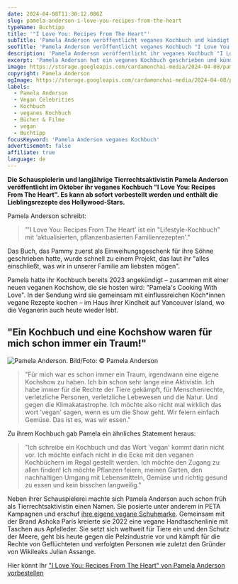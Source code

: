 ```yaml
---
date: 2024-04-08T11:30:12.086Z
slug: pamela-anderson-i-love-you-recipes-from-the-heart
typeName: Buchtipp
title: '"I Love You: Recipes From The Heart"'
subTitle: 'Pamela Anderson veröffentlicht veganes Kochbuch und kündigt Kochshow an'
seoTitle: 'Pamela Anderson veröffentlicht veganes Kochbuch "I Love You: Recipes From The Heart"'
description: 'Pamela Anderson veröffentlicht ihr veganes Kochbuch "I Love You: Recipes From The Heart" bereits im Oktober. Zudem hat sie eine eigene Kochshow angekündigt. Erfahrt jetzt alles über die Pläne der Schauspielin und Aktivistin.'
excerpt: 'Pamela Anderson hat ein veganes Kochbuch geschrieben und kündigt zusammen mit der Veröffentlichung eine eigene Kochshow an. Die Schauspielerin und Tierrechtsaktivistin möchte mit dem Buch und der Show pflanzliche Lebensmittel und die Freude daran feiern.'
image: https://storage.googleapis.com/cardamonchai-media/2024-04-08/pamela-anderson-i-love-you-recipes-from-the-heart-soundsvegan-1-jpg-imagine-181818_55443c_1024_768/640.webp
copyright: Pamela Anderson
ogImage: https://storage.googleapis.com/cardamonchai-media/2024-04-08/pamela-anderson-i-love-you-recipes-from-the-heart-soundsvegan-og-jpg-imagine-181818_886a51_1200_628/640.webp
labels:
  - Pamela Anderson
  - Vegan Celebrities
  - Kochbuch
  - veganes Kochbuch
  - Bücher & Filme
  - vegan
  - Buchtipp
focusKeyword: 'Pamela Anderson veganes Kochbuch'
advertisement: false
affiliate: true
language: de
---
```


**Die Schauspielerin und langjährige Tierrechtsaktivistin Pamela Anderson veröffentlicht im Oktober ihr veganes Kochbuch "I Love You: Recipes From The Heart". Es kann ab sofort vorbestellt werden und enthält die Lieblingsrezepte des Hollywood-Stars.**

Pamela Anderson schreibt:

> "'I Love You: Recipes From The Heart' ist ein "Lifestyle-Kochbuch" mit 'aktualisierten, pflanzenbasierten Familienrezepten'."

Das Buch, das Pammy zuerst als Einweihungsgeschenk für ihre Söhne geschrieben hatte, wurde schnell zu einem Projekt, das laut ihr "alles einschließt, was wir in unserer Familie am liebsten mögen".

Pamela hatte ihr Kochbuch bereits 2023 angekündigt – zusammen mit einer neuen veganen Kochshow, die sie hosten wird: "Pamela's Cooking With Love". In der Sendung wird sie gemeinsam mit einflussreichen Köch\*innen vegane Rezepte kochen – im Haus ihrer Kindheit auf Vancouver Island, wo die Veganerin auch heute wieder lebt.

## "Ein Kochbuch und eine Kochshow waren für mich schon immer ein Traum!"

![Pamela Anderson. Bild/Foto: © Pamela Anderson](https://storage.googleapis.com/cardamonchai-media/2024-04-08/pamela-anderson-i-love-you-recipes-from-the-heart-soundsvegan-jpg-imagine-a88878_b1895f_768_1024/640.webp 'Pamela Anderson. Bild/Foto: © Pamela Anderson')

> "Für mich war es schon immer ein Traum, irgendwann eine eigene Kochshow zu haben. Ich bin schon sehr lange eine Aktivistin. Ich habe immer für die Rechte der Tiere gekämpft, für Menschenrechte, verletzliche Personen, verletzliche Lebewesen und die Natur. Und gegen die Klimakatastrophe. Ich möchte also nicht mal wirklich das wort 'vegan' sagen, wenn es um die Show geht. Wir feiern einfach Gemüse. Das ist es, was wir essen."

Zu ihrem Kochbuch gab Pamela ein ähnliches Statement heraus:

> "Ich schreibe ein Kochbuch und das Wort 'vegan' kommt darin nicht vor. Ich möchte einfach nicht in die Ecke mit den veganen Kochbüchern im Regal gestellt werden. Ich möchte den Zugang zu allen finden! Ich möchte Pflanzen feiern, meinen Garten, den nachhaltigen Umgang mit Lebensmitteln, Gemüse und richtig gesund zu essen und kein bisschen langweilig."

Neben ihrer Schauspielerei machte sich Pamela Anderson auch schon früh als Tierrechtsaktivistin einen Namen. Sie posierte unter anderem in PETA Kampagnen und erschuf [ihre eigene vegane Schuhmarke](/2015/09/vegane-stiefel-von-pamela-anderson/). Gemeinsam mit der Brand Ashoka Paris kreierte sie 2022 eine vegane Handtaschenlinie mit Taschen aus Apfelleder. Sie setzt sich weltweit für Tiere ein und den Schutz der Meere, geht bis heute gegen die Pelzindustrie vor und kämpft für die Rechte von Geflüchteten und verfolgten Personen wie zuletzt den Gründer von Wikileaks Julian Assange.

Hier könnt Ihr ["I Love You: Recipes From The Heart" von Pamela Anderson vorbestellen](https://amzn.to/3vAgEzh)
